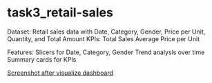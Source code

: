 # task3_retail-sales
Dataset: Retail sales data with Date, Category, Gender, Price per Unit, Quantity, and Total Amount
KPIs:
Total Sales
Average Price per Unit

Features:
Slicers for Date, Category, Gender
Trend analysis over time
Summary cards for KPIs

[Screenshot after visualize dashboard]()
